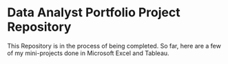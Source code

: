# Data Analyst Portfolio Project Repository
This Repository is in the process of being completed. 
So far, here are a few of my mini-projects done in Microsoft Excel and Tableau.
